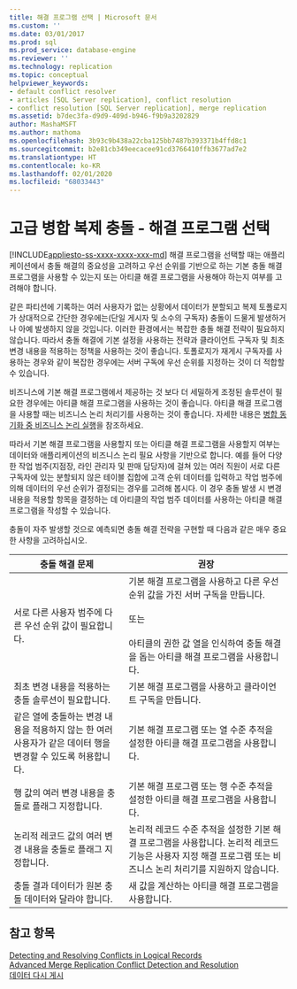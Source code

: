 ```yaml
---
title: 해결 프로그램 선택 | Microsoft 문서
ms.custom: ''
ms.date: 03/01/2017
ms.prod: sql
ms.prod_service: database-engine
ms.reviewer: ''
ms.technology: replication
ms.topic: conceptual
helpviewer_keywords:
- default conflict resolver
- articles [SQL Server replication], conflict resolution
- conflict resolution [SQL Server replication], merge replication
ms.assetid: b7dec3fa-d9d9-409d-b946-f9b9a3202829
author: MashaMSFT
ms.author: mathoma
ms.openlocfilehash: 3b93c9b438a22cba125bb7487b393371b4ffd8c1
ms.sourcegitcommit: b2e81cb349eecacee91cd3766410ffb3677ad7e2
ms.translationtype: HT
ms.contentlocale: ko-KR
ms.lasthandoff: 02/01/2020
ms.locfileid: "68033443"
---
```

# <a name="advanced-merge-replication-conflict---choose-a-resolver"></a>고급 병합 복제 충돌 - 해결 프로그램 선택
[!INCLUDE[appliesto-ss-xxxx-xxxx-xxx-md](../../../includes/appliesto-ss-xxxx-xxxx-xxx-md.md)]
  해결 프로그램을 선택할 때는 애플리케이션에서 충돌 해결의 중요성을 고려하고 우선 순위를 기반으로 하는 기본 충돌 해결 프로그램을 사용할 수 있는지 또는 아티클 해결 프로그램을 사용해야 하는지 여부를 고려해야 합니다.  
  
 같은 파티션에 기록하는 여러 사용자가 없는 상황에서 데이터가 분할되고 복제 토폴로지가 상대적으로 간단한 경우에는(단일 게시자 및 소수의 구독자) 충돌이 드물게 발생하거나 아예 발생하지 않을 것입니다. 이러한 환경에서는 복잡한 충돌 해결 전략이 필요하지 않습니다. 따라서 충돌 해결에 기본 설정을 사용하는 전략과 클라이언트 구독자 및 최초 변경 내용을 적용하는 정책을 사용하는 것이 좋습니다. 토폴로지가 재게시 구독자를 사용하는 경우와 같이 복잡한 경우에는 서버 구독에 우선 순위를 지정하는 것이 더 적합할 수 있습니다.  
  
 비즈니스에 기본 해결 프로그램에서 제공하는 것 보다 더 세밀하게 조정된 솔루션이 필요한 경우에는 아티클 해결 프로그램을 사용하는 것이 좋습니다. 아티클 해결 프로그램을 사용할 때는 비즈니스 논리 처리기를 사용하는 것이 좋습니다. 자세한 내용은 [병합 동기화 중 비즈니스 논리 실행](../../../relational-databases/replication/merge/execute-business-logic-during-merge-synchronization.md)을 참조하세요.  
  
 따라서 기본 해결 프로그램을 사용할지 또는 아티클 해결 프로그램을 사용할지 여부는 데이터와 애플리케이션의 비즈니스 논리 필요 사항을 기반으로 합니다. 예를 들어 다양한 작업 범주(지점장, 라인 관리자 및 판매 담당자)에 걸쳐 있는 여러 직원이 서로 다른 구독자에 있는 분할되지 않은 테이블 집합에 고객 순위 데이터를 입력하고 작업 범주에 의해 데이터의 우선 순위가 결정되는 경우를 고려해 봅시다. 이 경우 충돌 발생 시 변경 내용을 적용할 항목을 결정하는 데 아티클의 작업 범주 데이터를 사용하는 아티클 해결 프로그램을 작성할 수 있습니다.  
  
 충돌이 자주 발생할 것으로 예측되면 충돌 해결 전략을 구현할 때 다음과 같은 매우 중요한 사항을 고려하십시오.  
  
|충돌 해결 문제|권장|  
|-------------------------------|--------------------|  
|서로 다른 사용자 범주에 다른 우선 순위 값이 필요합니다.|기본 해결 프로그램을 사용하고 다른 우선 순위 값을 가진 서버 구독을 만듭니다.<br /><br /> 또는<br /><br /> 아티클의 권한 값 열을 인식하여 충돌 해결을 돕는 아티클 해결 프로그램을 사용합니다.|  
|최초 변경 내용을 적용하는 충돌 솔루션이 필요합니다.|기본 해결 프로그램을 사용하고 클라이언트 구독을 만듭니다.|  
|같은 열에 충돌하는 변경 내용을 적용하지 않는 한 여러 사용자가 같은 데이터 행을 변경할 수 있도록 허용합니다.|기본 해결 프로그램 또는 열 수준 추적을 설정한 아티클 해결 프로그램을 사용합니다.|  
|행 값의 여러 변경 내용을 충돌로 플래그 지정합니다.|기본 해결 프로그램 또는 행 수준 추적을 설정한 아티클 해결 프로그램을 사용합니다.|  
|논리적 레코드 값의 여러 변경 내용을 충돌로 플래그 지정합니다.|논리적 레코드 수준 추적을 설정한 기본 해결 프로그램을 사용합니다. 논리적 레코드 기능은 사용자 지정 해결 프로그램 또는 비즈니스 논리 처리기를 지원하지 않습니다.|  
|충돌 결과 데이터가 원본 충돌 데이터와 달라야 합니다.|새 값을 계산하는 아티클 해결 프로그램을 사용합니다.|  
  
## <a name="see-also"></a>참고 항목  
 [Detecting and Resolving Conflicts in Logical Records](../../../relational-databases/replication/merge/advanced-merge-replication-conflict-resolving-in-logical-record.md)   
 [Advanced Merge Replication Conflict Detection and Resolution](../../../relational-databases/replication/merge/advanced-merge-replication-conflict-detection-and-resolution.md)   
 [데이터 다시 게시](../../../relational-databases/replication/republish-data.md)  
  
  
